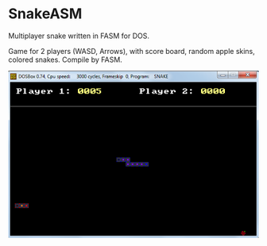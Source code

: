 # SnakeASM
Multiplayer snake written in FASM for DOS.

Game for 2 players (WASD, Arrows), with score board, random apple skins, colored snakes.
Compile by FASM.

![ScreenShot](https://raw.githubusercontent.com/quckly/SnakeASM/master/img/screen-1.png)